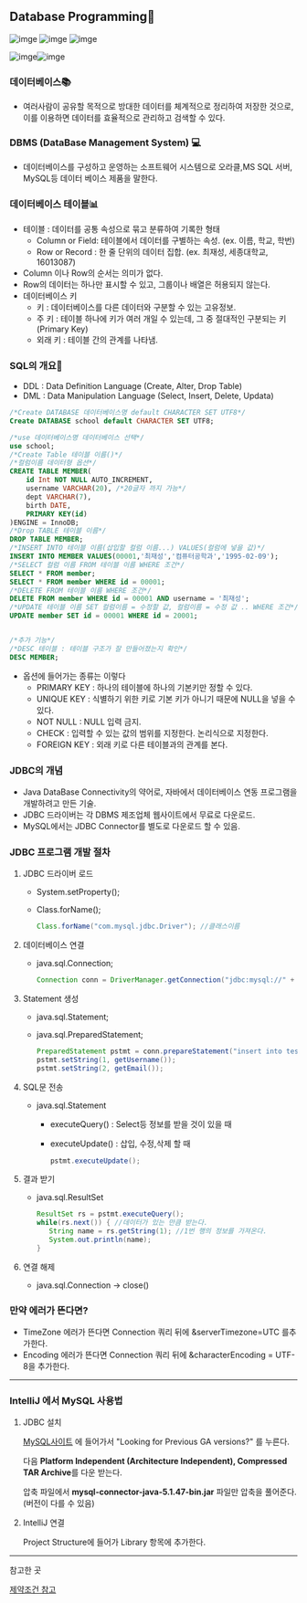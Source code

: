 ## Database Programming:green_book:

![imge](https://img.shields.io/badge/ProjectType-Lecture-green)  ![imge](https://img.shields.io/badge/Language-Java-yellow)  ![imge](https://img.shields.io/badge/Tools-IntelliJ-blue)

![imge](https://img.shields.io/badge/Language-SQL-orange)![imge](https://img.shields.io/badge/Tools-MySQL-blue)

### 데이터베이스:books:

- 여러사람이 공유할 목적으로 방대한 데이터를 체계적으로 정리하여 저장한 것으로, 이를 이용하면 데이터를 효율적으로 관리하고 검색할 수 있다.

### DBMS (DataBase Management System) :computer:

- 데이터베이스를 구성하고 운영하는 소프트웨어 시스템으로 오라클,MS SQL 서버, MySQL등 데이터 베이스 제품을 말한다.

### 데이터베이스 테이블:bar_chart:

- 테이블 : 데이터를 공통 속성으로 묶고 분류하여 기록한 형태
  - Column or Field: 테이블에서 데이터를 구별하는 속성. (ex. 이름, 학교, 학번)
  - Row or Record : 한 줄 단위의 데이터 집합. (ex. 최재성, 세종대학교, 16013087)
- Column 이나 Row의 순서는 의미가 없다.
- Row의 데이터는 하나만 표시할 수 있고, 그룹이나 배열은 허용되지 않는다.
- 데이터베이스 키
  - 키 : 데이터베이스를 다른 데이터와 구분할 수 있는 고유정보.
  - 주 키 : 테이블 하나에 키가 여러 개일 수 있는데, 그 중 절대적인 구분되는 키(Primary Key)
  - 외래 키 : 테이블 간의 관계를 나타냄.

### SQL의 개요:page_facing_up:

- DDL : Data Definition Language (Create, Alter, Drop Table)
- DML : Data Manipulation Language (Select, Insert, Delete, Updata)

```sql
/*Create DATABASE 데이터베이스명 default CHARACTER SET UTF8*/
Create DATABASE school default CHARACTER SET UTF8; 

/*use 데이터베이스명 데이터베이스 선택*/
use school;
/*Create Table 테이블 이름()*/
/*컬럼이름 데이터형 옵션*/
CREATE TABLE MEMBER(
	id Int NOT NULL AUTO_INCREMENT,
    username VARCHAR(20), /*20글자 까지 가능*/
    dept VARCHAR(7),
    birth DATE,
    PRIMARY KEY(id)
)ENGINE = InnoDB;
/*Drop TABLE 테이블 이름*/
DROP TABLE MEMBER;
/*INSERT INTO 테이블 이름(삽입할 컬럼 이름...) VALUES(컬럼에 넣을 값)*/
INSERT INTO MEMBER VALUES(00001,'최재성','컴퓨터공학과','1995-02-09');
/*SELECT 컬럼 이름 FROM 테이블 이름 WHERE 조건*/
SELECT * FROM member;
SELECT * FROM member WHERE id = 00001;
/*DELETE FROM 테이블 이름 WHERE 조건*/
DELETE FROM member WHERE id = 00001 AND username = '최재성';
/*UPDATE 테이블 이름 SET 컬럼이름 = 수정할 값, 컬럼이름 = 수정 값 .. WHERE 조건*/
UPDATE member SET id = 00001 WHERE id = 20001;


/*추가 기능*/
/*DESC 테이블 : 테이블 구조가 잘 만들어졌는지 확인*/
DESC MEMBER; 
```

- 옵션에 들어가는 종류는 이렇다
  - PRIMARY KEY : 하나의 테이블에 하나의 기본키만 정할 수 있다.
  - UNIQUE KEY : 식별하기 위한 키로 기본 키가 아니기 때문에 NULL을 넣을 수 있다.
  - NOT NULL : NULL 입력 금지.
  - CHECK : 입력할 수 있는 값의 범위를 지정한다. 논리식으로 지정한다.
  - FOREIGN KEY : 외래 키로 다른 테이블과의 관계를 본다.

### JDBC의 개념

- Java DataBase Connectivity의 약어로, 자바에서 데이터베이스 연동 프로그램을 개발하려고 만든 기술.
- JDBC 드라이버는 각 DBMS 제조업체 웹사이트에서 무료로 다운로드.
- MySQL에서는 JDBC Connector를 별도로 다운로드 할 수 있음.

### JDBC 프로그램 개발 절차

1. JDBC 드라이버 로드

   - System.setProperty();

   - Class.forName();

     ```java
     Class.forName("com.mysql.jdbc.Driver"); //클래스이름
     ```

2. 데이터베이스 연결

   - java.sql.Connection;

     ```java
     Connection conn = DriverManager.getConnection("jdbc:mysql://" + server + "/" + database + "?useSSL=false", user_name, password);
     ```

3. Statement 생성

   - java.sql.Statement;

   - java.sql.PreparedStatement;

     ```java
     PreparedStatement pstmt = conn.prepareStatement("insert into test values(?,?)");
     pstmt.setString(1, getUsername());
     pstmt.setString(2, getEmail());
     ```
   
4. SQL문 전송

   - java.sql.Statement

     - executeQuery() : Select등 정보를 받을 것이 있을 때

     - executeUpdate() : 삽입, 수정,삭제 할 때

       ```java
       pstmt.executeUpdate();
       ```
   
5. 결과 받기

   - java.sql.ResultSet

     ```java
     ResultSet rs = pstmt.executeQuery();
     while(rs.next()) { //데이터가 있는 만큼 받는다.
     	String name = rs.getString(1); //1번 행의 정보를 가져온다.
     	System.out.println(name);
     }
     ```

6. 연결 해제

   - java.sql.Connection -> close()

### 만약 에러가 뜬다면?

- TimeZone 에러가 뜬다면 Connection 쿼리 뒤에 &serverTimezone=UTC 를추가한다.
- Encoding 에러가 뜬다면 Connection 쿼리 뒤에 &characterEncoding = UTF-8을 추가한다.

---

### IntelliJ 에서 MySQL 사용법

1. JDBC 설치

   [MySQL사이트](https://dev.mysql.com/downloads/connector/j/) 에 들어가서 "Looking for Previous GA versions?" 를 누른다.

   다음 **Platform Independent (Architecture Independent), Compressed TAR Archive**를 다운 받는다.

   압축 파일에서 **mysql-connector-java-5.1.47-bin.jar** 파일만 압축을 풀어준다.(버전이 다를 수 있음)

2. IntelliJ 연결

   Project Structure에 들어가 Library 항목에 추가한다.

---

참고한 곳

[제약조건 참고](https://hyeonstorage.tistory.com/291)